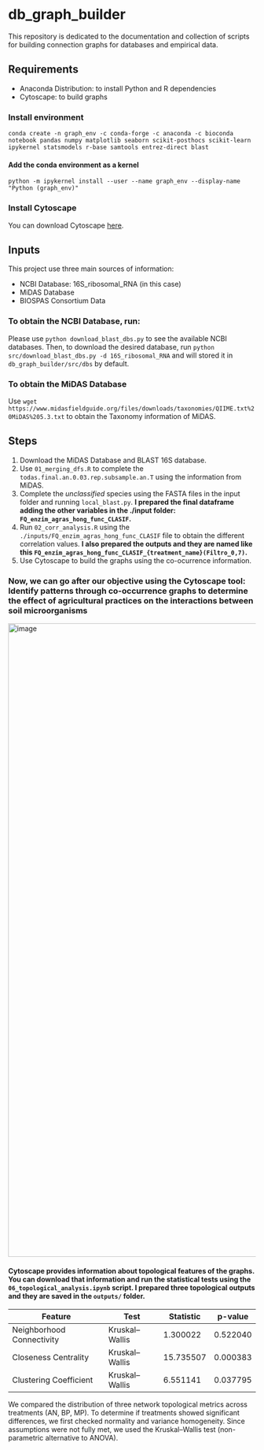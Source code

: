 # db_graph_builder
This repository is dedicated to the documentation and collection of scripts for building connection graphs for databases and empirical data.

## Requirements
- Anaconda Distribution: to install Python and R dependencies
- Cytoscape: to build graphs

### Install environment
`conda create -n graph_env -c conda-forge -c anaconda -c bioconda  notebook pandas numpy matplotlib seaborn scikit-posthocs scikit-learn ipykernel statsmodels r-base samtools entrez-direct blast`

#### Add the conda environment as a kernel
`python -m ipykernel install --user --name graph_env --display-name "Python (graph_env)"`

### Install Cytoscape
You can download Cytoscape [here](https://cytoscape.org/download.html).

## Inputs
This project use three main sources of information:
- NCBI Database: 16S_ribosomal_RNA (in this case)
- MiDAS Database
- BIOSPAS Consortium Data

### To obtain the NCBI Database, run:
Please use `python download_blast_dbs.py` to see the available NCBI databases. Then, to download the desired database, run `python src/download_blast_dbs.py -d 16S_ribosomal_RNA` and will stored it in `db_graph_builder/src/dbs` by default.

### To obtain the MiDAS Database
Use `wget https://www.midasfieldguide.org/files/downloads/taxonomies/QIIME.txt%20MiDAS%205.3.txt` to obtain the Taxonomy information of MiDAS.

## Steps
1. Download the MiDAS Database and BLAST 16S database.
2. Use `01_merging_dfs.R` to complete the `todas.final.an.0.03.rep.subsample.an.T` using the information from MiDAS.
3. Complete the _unclassified_ species using the FASTA files in the input folder and running `local_blast.py`. **I prepared the final dataframe adding the other variables in the ./input folder: `FQ_enzim_agras_hong_func_CLASIF`.**
4. Run `02_corr_analysis.R` using the `./inputs/FQ_enzim_agras_hong_func_CLASIF` file to obtain the different correlation values. **I also prepared the outputs and they are named like this `FQ_enzim_agras_hong_func_CLASIF_{treatment_name}(Filtro_0,7)`.**
5. Use Cytoscape to build the graphs using the co-ocurrence information. 

### Now, we can go after our objective using the Cytoscape tool: Identify patterns through co-occurrence graphs to determine the effect of agricultural practices on the interactions between soil microorganisms 
<img width="1270" height="1287" alt="image" src="https://github.com/user-attachments/assets/80530fba-5bd4-4fc5-be3d-803c96426c1d" />

#### Cytoscape provides information about topological features of the graphs. You can download that information and run the statistical tests using the `06_topological_analysis.ipynb` script. **I prepared three topological outputs and they are saved in the `outputs/` folder.**

| Feature                   | Test            | Statistic | p-value  |
|----------------------------|----------------|-----------|----------|
| Neighborhood Connectivity  | Kruskal–Wallis | 1.300022  | 0.522040 |
| Closeness Centrality       | Kruskal–Wallis | 15.735507 | 0.000383 |
| Clustering Coefficient     | Kruskal–Wallis | 6.551141  | 0.037795 |

We compared the distribution of three network topological metrics across treatments (AN, BP, MP). To determine if treatments showed significant differences, we first checked normality and variance homogeneity. Since assumptions were not fully met, we used the Kruskal–Wallis test (non-parametric alternative to ANOVA).